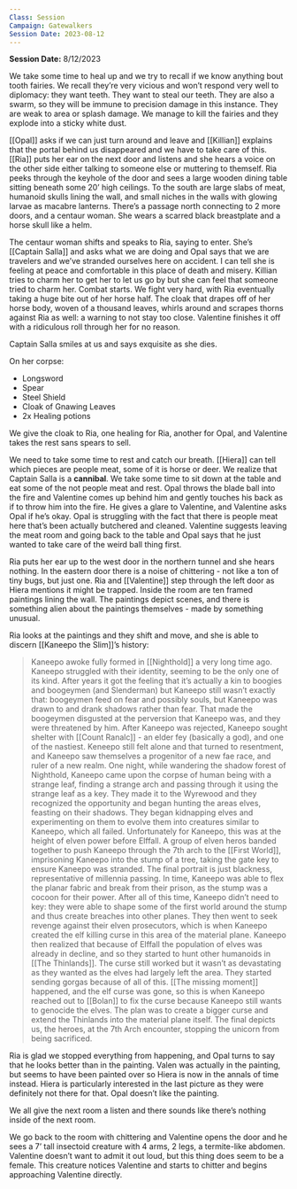 ```yaml
---
Class: Session
Campaign: Gatewalkers
Session Date: 2023-08-12
---
```

**Session Date:** 8/12/2023

We take some time to heal up and we try to recall if we know anything bout tooth fairies. We recall they’re very vicious and won’t respond very well to diplomacy: they want teeth. They want to steal our teeth. They are also a swarm, so they will be immune to precision damage in this instance. They are weak to area or splash damage. We manage to kill the fairies and they explode into a sticky white dust.

[[Opal]] asks if we can just turn around and leave and [[Killian]] explains that the portal behind us disappeared and we have to take care of this. [[Ria]] puts her ear on the next door and listens and she hears a voice on the other side either talking to someone else or muttering to themself. Ria peeks through the keyhole of the door and sees a large wooden dining table sitting beneath some 20’ high ceilings. To the south are large slabs of meat, humanoid skulls lining the wall, and small niches in the walls with glowing larvae as macabre lanterns. There’s a passage north connecting to 2 more doors, and a centaur woman. She wears a scarred black breastplate and a horse skull like a helm.

The centaur woman shifts and speaks to Ria, saying to enter. She’s [[Captain Salla]] and asks what we are doing and Opal says that we are travelers and we’ve stranded ourselves here on accident. I can tell she is feeling at peace and comfortable in this place of death and misery. Killian tries to charm her to get her to let us go by but she can feel that someone tried to charm her. Combat starts. We fight very hard, with Ria eventually taking a huge bite out of her horse half. The cloak that drapes off of her horse body, woven of a thousand leaves, whirls around and scrapes thorns against Ria as well: a warning to not stay too close. Valentine finishes it off with a ridiculous roll through her for no reason.

Captain Salla smiles at us and says exquisite as she dies.

On her corpse:
- Longsword
- Spear
- Steel Shield
- Cloak of Gnawing Leaves
- 2x Healing potions

We give the cloak to Ria, one healing for Ria, another for Opal, and Valentine takes the rest sans spears to sell.

We need to take some time to rest and catch our breath. [[Hiera]] can tell which pieces are people meat, some of it is horse or deer. We realize that Captain Salla is a **cannibal**. We take some time to sit down at the table and eat some of the not people meat and rest. Opal throws the blade ball into the fire and Valentine comes up behind him and gently touches his back as if to throw him into the fire. He gives a glare to Valentine, and Valentine asks Opal if he’s okay. Opal is struggling with the fact that there is people meat here that’s been actually butchered and cleaned. Valentine suggests leaving the meat room and going back to the table and Opal says that he just wanted to take care of the weird ball thing first.

Ria puts her ear up to the west door in the northern tunnel and she hears nothing. In the eastern door there is a noise of chittering - not like a ton of tiny bugs, but just one. Ria and [[Valentine]] step through the left door as Hiera mentions it might be trapped. Inside the room are ten framed paintings lining the wall. The paintings depict scenes, and there is something alien about the paintings themselves - made by something unusual.

Ria looks at the paintings and they shift and move, and she is able to discern [[Kaneepo the Slim]]’s history:
>Kaneepo awoke fully formed in [[Nighthold]] a very long time ago. Kaneepo struggled with their identity, seeming to be the only one of its kind. After years it got the feeling that it’s actually a kin to boogies and boogeymen (and Slenderman) but Kaneepo still wasn’t exactly that: boogeymen feed on fear and possibly souls, but Kaneepo was drawn to and drank shadows rather than fear. That made the boogeymen disgusted at the perversion that Kaneepo was, and they were threatened by him. After Kaneepo was rejected, Kaneepo sought shelter with [[Count Ranalc]] - an elder fey (basically a god), and one of the nastiest. Keneepo still felt alone and that turned to resentment, and Kaneepo saw themselves a progenitor of a new fae race, and ruler of a new realm. One night, while wandering the shadow forest of Nighthold, Kaneepo came upon the corpse of human being with a strange leaf, finding a strange arch and passing through it using the strange leaf as a key. They made it to the Wyrewood and they recognized the opportunity and began hunting the areas elves, feasting on their shadows. They began kidnapping elves and experimenting on them to evolve them into creatures similar to Kaneepo, which all failed. Unfortunately for Kaneepo, this was at the height of elven power before Elffall. A group of elven heros banded together to push Kaneepo through the 7th arch to the [[First World]], imprisoning Kaneepo into the stump of a tree, taking the gate key to ensure Kaneepo was stranded. The final portrait is just blackness, representative of millennia passing. In time, Kaneepo was able to flex the planar fabric and break from their prison, as the stump was a cocoon for their power. After all of this time, Kaneepo didn’t need to key: they were able to shape some of the first world around the stump and thus create breaches into other planes. They then went to seek revenge against their elven prosecutors, which is when Kaneepo created the elf killing curse in this area of the material plane. Kaneepo then realized that because of Elffall the population of elves was already in decline, and so they started to hunt other humanoids in [[The Thinlands]]. The curse still worked but it wasn’t as devastating as they wanted as the elves had largely left the area. They started sending gorgas because of all of this. [[The missing moment]] happened, and the elf curse was gone, so this is when Kaneepo reached out to [[Bolan]] to fix the curse because Kaneepo still wants to genocide the elves. The plan was to create a bigger curse and extend the Thinlands into the material plane itself. The final depicts us, the heroes, at the 7th Arch encounter, stopping the unicorn from being sacrificed.

Ria is glad we stopped everything from happening, and Opal turns to say that he looks better than in the painting. Valen was actually in the painting, but seems to have been painted over so Hiera is now in the annals of time instead. Hiera is particularly interested in the last picture as they were definitely not there for that. Opal doesn’t like the painting.

We all give the next room a listen and there sounds like there’s nothing inside of the next room.

We go back to the room with chittering and Valentine opens the door and he sees a 7’ tall insectoid creature with 4 arms, 2 legs, a termite-like abdomen. Valentine doesn’t want to admit it out loud, but this thing does seem to be a female. This creature notices Valentine and starts to chitter and begins approaching Valentine directly.
